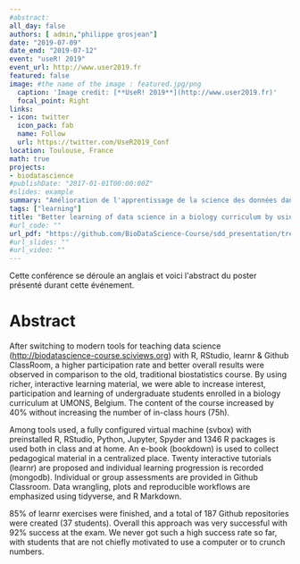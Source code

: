 ```yaml
---
#abstract: 
all_day: false
authors: [ admin,"philippe grosjean"]
date: "2019-07-09"
date_end: "2019-07-12"
event: "useR! 2019"
event_url: http://www.user2019.fr
featured: false
image: #the name of the image : featured.jpg/png
  caption: 'Image credit: [**UseR! 2019**](http://www.user2019.fr)'
  focal_point: Right
links:
- icon: twitter
  icon_pack: fab
  name: Follow
  url: https://twitter.com/UseR2019_Conf
location: Toulouse, France
math: true
projects:
- biodatascience
#publishDate: "2017-01-01T00:00:00Z"
#slides: example
summary: "Amélioration de l'apprentissage de la science des données dans un cursus en biologie."
tags: ["learning"]
title: "Better learning of data science in a biology curriculum by using R, RStudio, learnr & Github Classroom."
#url_code: ""
url_pdf: "https://github.com/BioDataScience-Course/sdd_presentation/tree/master/2019_user_toulouse/poster"
#url_slides: ""
#url_video: ""
---
```


Cette conférence se déroule an anglais et voici l'abstract du poster présenté durant cette événement.

# Abstract

After switching to modern tools for teaching data science (<http://biodatascience-course.sciviews.org>) with R, RStudio, learnr & Github ClassRoom, a higher participation rate and better overall results were observed in comparison to the old, traditional biostatistics course. By using richer, interactive learning material, we were able to increase interest, participation and learning of undergraduate students enrolled in a biology curriculum at UMONS, Belgium. The content of the course increased by 40% without increasing the number of in-class hours (75h).

Among tools used, a fully configured virtual machine (svbox) with preinstalled R, RStudio, Python, Jupyter, Spyder and 1346 R packages is used both in class and at home. An e-book (bookdown) is used to collect pedagogical material in a centralized place. Twenty interactive tutorials (learnr) are proposed and individual learning progression is recorded (mongodb). Individual or group assessments are provided in Github Classroom. Data wrangling, plots and reproducible workflows are emphasized using tidyverse, and R Markdown.

85% of learnr exercises were finished, and a total of 187 Github repositories were created (37 students). Overall this approach was very successful with 92% success at the exam. We never got such a high success rate so far, with students that are not chiefly motivated to use a computer or to crunch numbers.
